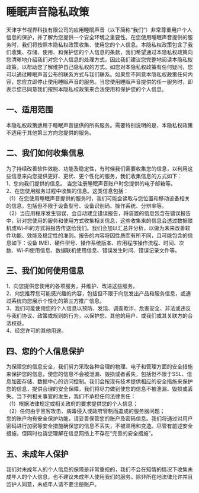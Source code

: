 # 睡眠声音隐私政策
天津字节视界科技有限公司的应用睡眠声音（以下简称“我们”）非常尊重用户个人信息的保护，并了解为您提供一个安全环境之重要性。在您使用睡眠声音提供的服务时，我们将按照本隐私权政策收集、使用您的个人信息。本隐私权政策包含了我们收集、存储、使用、和保护您的个人信息的条款，我们希望通过本隐私权政策向您清晰地介绍我们对您个人信息的处理方式，因此我们建议您完整地阅读本隐私权政策，以帮助您了解维护自己隐私权的方式。如您对本隐私权政策有任何疑问，您可以通过睡眠声音公布的联系方式与我们联系。如果您不同意本隐私权政策任何内容，您应立即停止使用睡眠声音的服务。当您使用睡眠声音提供的任一服务时，即表示您已同意我们按照本隐私权政策来合法使用和保护您的个人信息。
## 一、适用范围
本隐私权政策适用于睡眠声音提供的所有服务。需要特别说明的是，本隐私权政策不适用于其他第三方向您提供的服务。
## 二、我们如何收集信息
为了持续改善软件效能、功能及稳定性，有时候我们需要收集您的信息，以利用这些信息来向您提供更好、更优、更个性化的服务，我们收集信息的方式如下：
</br>1、您向我们提供的信息。 当您注册睡眠声音账户时您提供的电子邮箱等。
</br>2、在您使用服务过程中收集的信息。这类信息包括：
</br>（1）在您使用睡眠声音提供的服务时，我们可能会读取与您位置和移动设备相关的信息，包括但不限于设备型号、设备识别码、操作系统、分辨率等。
</br>（2）当应用程序发生错误，会自动建立错误报告，将装置的信息包含在错误报告中，针对您使用的服务和使用方式收集相关信息，这些收集来的信息会透过数据联机或Wi-Fi的方式将报告传送给我们。我们会加以汇总并分析，以做为未来改善软件功能、效能及稳定性的准则。报告的内容将因性质而有所不同，且可能包含的信息如下：设备 IMEI、硬件型号、操作系统版本、应用程序操作流程、时间、次数、Wi-Fi使用信息、数据联机使用信息、错误发生时间、错误记录文件等。
## 三、我们如何使用信息
1、向您提供您使用的各项服务，并维护、改进这些服务。
</br>2、向您推荐您可能感兴趣的内容，包括但不限于向您发出产品和服务信息，或通过系统向您展示个性化的第三方推广信息。
</br>3、我们可能使用您的个人信息以预防、发现、调查欺诈、危害安全、非法或违反与我们协议、政策或规则的行为，以保护您、其他的用户、或我们或其关联方的合法权益。
</br>4、经您许可的其他用途。
## 四、您的个人信息保护
为保障您的信息安全，我们努力采取各种合理的物理、电子和管理方面的安全措施来保护您的信息，使您的信息不会被泄漏、毁损或者丢失，包括但不限于SSL、信息加密存储、数据中心的访问控制。我们会按现有技术提供相应的安全措施来保护您的信息，提供合理的安全保障，我们将尽力做到使您的信息不被泄漏、毁损或丢失。当下列相关事宜的发生，我们不承担任何法律责任：
</br>（1）根据法律规定或相关政府的要求提供您的个人信息；
</br>（2）任何由于黑客攻击、病毒侵入或政府管制而造成的服务器问题；
</br>您的账户均有安全保护功能，请妥善保管您的账户及密码信息。我们将通过对用户密码进行加密等安全措施确保您的信息不丢失，不被滥用和变造。尽管有前述安全措施，但同时也请您理解在信息网络上不存在“完善的安全措施”。
## 五、未成年人保护
我们对未成年人的个人信息的保障是非常重视的，我们不会在知情的情况下收集未成年人的个人信息，也不建议未成年人使用我们的服务。除非所在地法律允许并且监护人同意，未成年人请不要注册账户。
